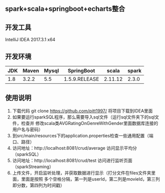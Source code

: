 ## spark+scala+springboot+echarts整合
## 开发工具 
IntelliJ IDEA 2017.3.1 x64
## 开发环境				

| JDK |Maven | Mysql |SpringBoot | scala |spark|
|--|--|--|--|--|--|
|1.8 | 3.2.2 | 5.5 | 1.5.9.RELEASE | 2.11.12 |2.3.0| 



## 使用说明

1. 下载代码 git clone https://github.com/pitt1997/    将项目下载到IDEA里面
2. 如果要运行sparkSQL程序，那么需要导入sql文件（运行sql文件夹下的sql文件，检查并
修改scala类AVGRatingOnGenreWithGender里面数据库连接的用户名与密码）
3. 到src/main/resources下的application.properties检查一些通用配置（端口、路径）
4. 访问地址：http://localhost:8081/crud/average 访问显示平均分（sparkSQL）
5. 访问地址：http://localhost:8081/crud/test 访问进行监听页面（sparkStreaming）
6. 上传文件，开启监听处理，并获取数据进行显示（打分文件在files文件夹里面，里面是按照
多个空格分隔，第一列是userId，第二列是movieId，第三列即分数，第四列为时间戳）
